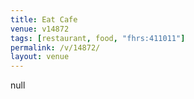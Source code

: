 ```yaml
---
title: Eat Cafe
venue: v14872
tags: [restaurant, food, "fhrs:411011"]
permalink: /v/14872/
layout: venue
---
```

null